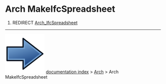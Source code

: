 # Arch MakeIfcSpreadsheet
1.  REDIRECT [Arch_IfcSpreadsheet](Arch_IfcSpreadsheet.md)



---
![](images/Button_right.svg) [documentation index](../README.md) > [Arch](Arch_Workbench.md) > Arch MakeIfcSpreadsheet
